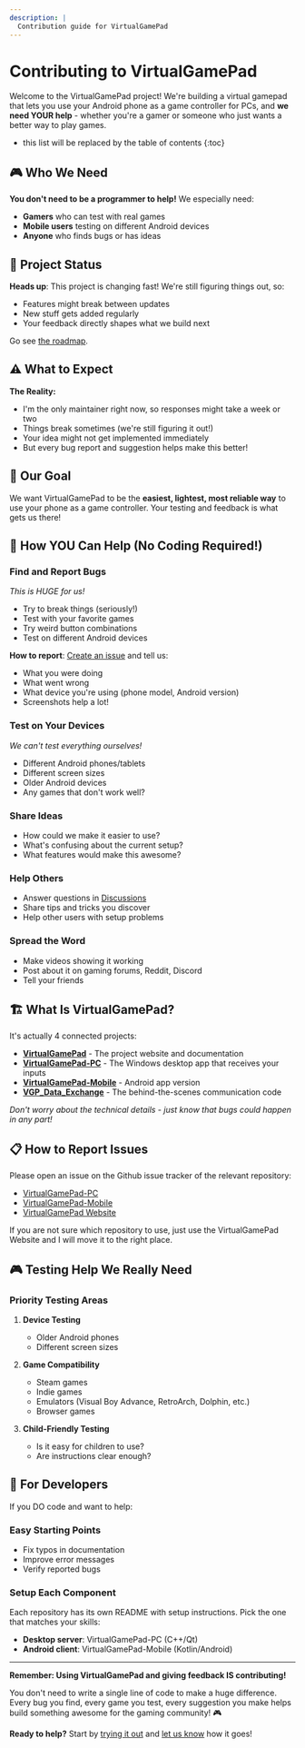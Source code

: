 ```yaml
---
description: |
  Contribution guide for VirtualGamePad
---
```


# Contributing to VirtualGamePad

Welcome to the VirtualGamePad project! We're building a virtual gamepad that lets you use your Android phone as a game controller for PCs, and **we need YOUR help** - whether you're a gamer or someone who just wants a better way to play games.

- this list will be replaced by the table of contents
{:toc}

## 🎮 Who We Need

**You don't need to be a programmer to help!** We especially need:

- **Gamers** who can test with real games
- **Mobile users** testing on different Android devices
- **Anyone** who finds bugs or has ideas

## 🚧 Project Status

**Heads up**: This project is changing fast! We're still figuring things out, so:

- Features might break between updates
- New stuff gets added regularly
- Your feedback directly shapes what we build next

Go see [the roadmap](Roadmap.md).

## ⚠️ What to Expect

**The Reality:**

- I'm the only maintainer right now, so responses might take a week or two
- Things break sometimes (we're still figuring it out!)
- Your idea might not get implemented immediately
- But every bug report and suggestion helps make this better!

## 🎯 Our Goal

We want VirtualGamePad to be the **easiest, lightest, most reliable way** to use your phone as a game controller. Your testing and feedback is what gets us there!

## 🤝 How YOU Can Help (No Coding Required!)

### Find and Report Bugs

*This is HUGE for us!*

- Try to break things (seriously!)
- Test with your favorite games
- Try weird button combinations
- Test on different Android devices

**How to report**: [Create an issue](https://github.com/kitswas/VirtualGamePad/issues/new/choose) and tell us:

- What you were doing
- What went wrong
- What device you're using (phone model, Android version)
- Screenshots help a lot!

### Test on Your Devices

*We can't test everything ourselves!*

- Different Android phones/tablets
- Different screen sizes
- Older Android devices
- Any games that don't work well?

### Share Ideas

- How could we make it easier to use?
- What's confusing about the current setup?
- What features would make this awesome?

### Help Others

- Answer questions in [Discussions](https://github.com/kitswas/VirtualGamePad/discussions)
- Share tips and tricks you discover
- Help other users with setup problems

### Spread the Word

- Make videos showing it working
- Post about it on gaming forums, Reddit, Discord
- Tell your friends

## 🏗️ What Is VirtualGamePad?

It's actually 4 connected projects:

- **[VirtualGamePad](https://github.com/kitswas/VirtualGamePad)** - The project website and documentation
- **[VirtualGamePad-PC](https://github.com/kitswas/VirtualGamePad-PC)** - The Windows desktop app that receives your inputs
- **[VirtualGamePad-Mobile](https://github.com/kitswas/VirtualGamePad-Mobile)** - Android app version
- **[VGP_Data_Exchange](https://github.com/kitswas/VGP_Data_Exchange)** - The behind-the-scenes communication code

*Don't worry about the technical details - just know that bugs could happen in any part!*

## 📋 How to Report Issues

Please open an issue on the Github issue tracker of the relevant repository:

- [VirtualGamePad-PC](https://github.com/kitswas/VirtualGamePad-PC/issues/new/choose)
- [VirtualGamePad-Mobile](https://github.com/kitswas/VirtualGamePad-Mobile/issues/new/choose)
- [VirtualGamePad Website](https://github.com/kitswas/VirtualGamePad/issues/new/choose)

If you are not sure which repository to use, just use the VirtualGamePad Website and I will move it to the right place.

## 🎮 Testing Help We Really Need

### Priority Testing Areas

1. **Device Testing**
   - Older Android phones
   - Different screen sizes

2. **Game Compatibility**
   - Steam games
   - Indie games
   - Emulators (Visual Boy Advance, RetroArch, Dolphin, etc.)
   - Browser games

3. **Child-Friendly Testing**
   - Is it easy for children to use?
   - Are instructions clear enough?

## 🔧 For Developers

If you DO code and want to help:

### Easy Starting Points

- Fix typos in documentation
- Improve error messages
- Verify reported bugs

### Setup Each Component

Each repository has its own README with setup instructions. Pick the one that matches your skills:

- **Desktop server**: VirtualGamePad-PC (C++/Qt)
- **Android client**: VirtualGamePad-Mobile (Kotlin/Android)

---

**Remember: Using VirtualGamePad and giving feedback IS contributing!**

You don't need to write a single line of code to make a huge difference. Every bug you find, every game you test, every suggestion you make helps build something awesome for the gaming community! 🎮

**Ready to help?** Start by [trying it out](https://kitswas.github.io/VirtualGamePad/#installation) and [let us know](https://github.com/kitswas/VirtualGamePad/issues) how it goes!
